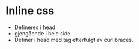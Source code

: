 

# Inline css
* Defineres i head
* gjengående i hele side
* Definer i head med tag etterfulgt av curlibraces. 
